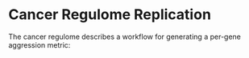 # Cancer Regulome Replication
  The cancer regulome describes a workflow for generating a per-gene aggression metric:
